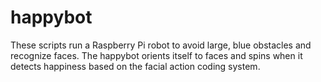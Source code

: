 # happybot
These scripts run a Raspberry Pi robot to avoid large, blue obstacles and recognize faces. The happybot orients itself to faces and spins when it detects happiness based on the facial action coding system. 
